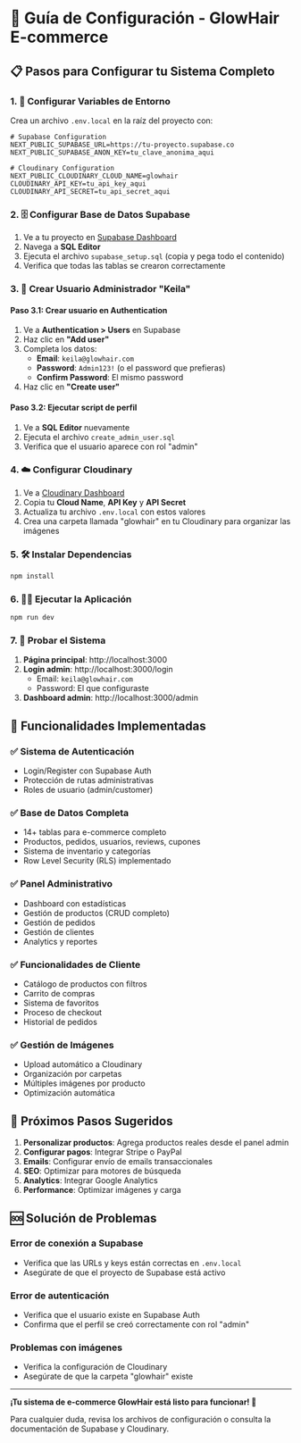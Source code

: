 # 🚀 Guía de Configuración - GlowHair E-commerce

## 📋 Pasos para Configurar tu Sistema Completo

### 1. 🔑 Configurar Variables de Entorno

Crea un archivo `.env.local` en la raíz del proyecto con:

```env
# Supabase Configuration
NEXT_PUBLIC_SUPABASE_URL=https://tu-proyecto.supabase.co
NEXT_PUBLIC_SUPABASE_ANON_KEY=tu_clave_anonima_aqui

# Cloudinary Configuration  
NEXT_PUBLIC_CLOUDINARY_CLOUD_NAME=glowhair
CLOUDINARY_API_KEY=tu_api_key_aqui
CLOUDINARY_API_SECRET=tu_api_secret_aqui
```

### 2. 🗄️ Configurar Base de Datos Supabase

1. Ve a tu proyecto en [Supabase Dashboard](https://supabase.com/dashboard)
2. Navega a **SQL Editor**
3. Ejecuta el archivo `supabase_setup.sql` (copia y pega todo el contenido)
4. Verifica que todas las tablas se crearon correctamente

### 3. 👤 Crear Usuario Administrador "Keila"

#### Paso 3.1: Crear usuario en Authentication
1. Ve a **Authentication > Users** en Supabase
2. Haz clic en **"Add user"**
3. Completa los datos:
   - **Email**: `keila@glowhair.com`
   - **Password**: `Admin123!` (o el password que prefieras)
   - **Confirm Password**: El mismo password
4. Haz clic en **"Create user"**

#### Paso 3.2: Ejecutar script de perfil
1. Ve a **SQL Editor** nuevamente
2. Ejecuta el archivo `create_admin_user.sql`
3. Verifica que el usuario aparece con rol "admin"

### 4. ☁️ Configurar Cloudinary

1. Ve a [Cloudinary Dashboard](https://cloudinary.com/console)
2. Copia tu **Cloud Name**, **API Key** y **API Secret**
3. Actualiza tu archivo `.env.local` con estos valores
4. Crea una carpeta llamada "glowhair" en tu Cloudinary para organizar las imágenes

### 5. 🛠️ Instalar Dependencias

```bash
npm install
```

### 6. 🏃‍♂️ Ejecutar la Aplicación

```bash
npm run dev
```

### 7. 🎯 Probar el Sistema

1. **Página principal**: http://localhost:3000
2. **Login admin**: http://localhost:3000/login
   - Email: `keila@glowhair.com`
   - Password: El que configuraste
3. **Dashboard admin**: http://localhost:3000/admin

## 🔧 Funcionalidades Implementadas

### ✅ Sistema de Autenticación
- Login/Register con Supabase Auth
- Protección de rutas administrativas
- Roles de usuario (admin/customer)

### ✅ Base de Datos Completa
- 14+ tablas para e-commerce completo
- Productos, pedidos, usuarios, reviews, cupones
- Sistema de inventario y categorías
- Row Level Security (RLS) implementado

### ✅ Panel Administrativo
- Dashboard con estadísticas
- Gestión de productos (CRUD completo)
- Gestión de pedidos
- Gestión de clientes
- Analytics y reportes

### ✅ Funcionalidades de Cliente
- Catálogo de productos con filtros
- Carrito de compras
- Sistema de favoritos
- Proceso de checkout
- Historial de pedidos

### ✅ Gestión de Imágenes
- Upload automático a Cloudinary
- Organización por carpetas
- Múltiples imágenes por producto
- Optimización automática

## 🎨 Próximos Pasos Sugeridos

1. **Personalizar productos**: Agrega productos reales desde el panel admin
2. **Configurar pagos**: Integrar Stripe o PayPal
3. **Emails**: Configurar envío de emails transaccionales
4. **SEO**: Optimizar para motores de búsqueda
5. **Analytics**: Integrar Google Analytics
6. **Performance**: Optimizar imágenes y carga

## 🆘 Solución de Problemas

### Error de conexión a Supabase
- Verifica que las URLs y keys están correctas en `.env.local`
- Asegúrate de que el proyecto de Supabase está activo

### Error de autenticación
- Verifica que el usuario existe en Supabase Auth
- Confirma que el perfil se creó correctamente con rol "admin"

### Problemas con imágenes
- Verifica la configuración de Cloudinary
- Asegúrate de que la carpeta "glowhair" existe

---

**¡Tu sistema de e-commerce GlowHair está listo para funcionar! 🎉**

Para cualquier duda, revisa los archivos de configuración o consulta la documentación de Supabase y Cloudinary.